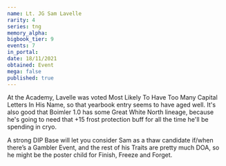 ```yaml
---
name: Lt. JG Sam Lavelle
rarity: 4
series: tng
memory_alpha:
bigbook_tier: 9
events: 7
in_portal:
date: 18/11/2021
obtained: Event
mega: false
published: true
---
```


At the Academy, Lavelle was voted Most Likely To Have Too Many Capital Letters In His Name, so that yearbook entry seems to have aged well. It's also good that Boimler 1.0 has some Great White North lineage, because he's going to need that +15 frost protection buff for all the time he'll be spending in cryo.

A strong DIP Base will let you consider Sam as a thaw candidate if/when there’s a Gambler Event, and the rest of his Traits are pretty much DOA, so he might be the poster child for Finish, Freeze and Forget.
